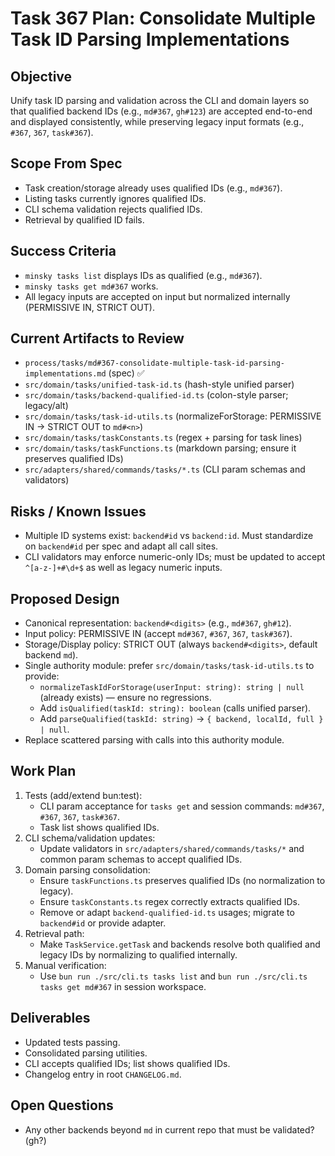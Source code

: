 # Task 367 Plan: Consolidate Multiple Task ID Parsing Implementations

## Objective

Unify task ID parsing and validation across the CLI and domain layers so that qualified backend IDs (e.g., `md#367`, `gh#123`) are accepted end-to-end and displayed consistently, while preserving legacy input formats (e.g., `#367`, `367`, `task#367`).

## Scope From Spec

- Task creation/storage already uses qualified IDs (e.g., `md#367`).
- Listing tasks currently ignores qualified IDs.
- CLI schema validation rejects qualified IDs.
- Retrieval by qualified ID fails.

## Success Criteria

- `minsky tasks list` displays IDs as qualified (e.g., `md#367`).
- `minsky tasks get md#367` works.
- All legacy inputs are accepted on input but normalized internally (PERMISSIVE IN, STRICT OUT).

## Current Artifacts to Review

- `process/tasks/md#367-consolidate-multiple-task-id-parsing-implementations.md` (spec) ✅
- `src/domain/tasks/unified-task-id.ts` (hash-style unified parser)
- `src/domain/tasks/backend-qualified-id.ts` (colon-style parser; legacy/alt)
- `src/domain/tasks/task-id-utils.ts` (normalizeForStorage: PERMISSIVE IN → STRICT OUT to `md#<n>`)
- `src/domain/tasks/taskConstants.ts` (regex + parsing for task lines)
- `src/domain/tasks/taskFunctions.ts` (markdown parsing; ensure it preserves qualified IDs)
- `src/adapters/shared/commands/tasks/*.ts` (CLI param schemas and validators)

## Risks / Known Issues

- Multiple ID systems exist: `backend#id` vs `backend:id`. Must standardize on `backend#id` per spec and adapt all call sites.
- CLI validators may enforce numeric-only IDs; must be updated to accept `^[a-z-]+#\d+$` as well as legacy numeric inputs.

## Proposed Design

- Canonical representation: `backend#<digits>` (e.g., `md#367`, `gh#12`).
- Input policy: PERMISSIVE IN (accept `md#367`, `#367`, `367`, `task#367`).
- Storage/Display policy: STRICT OUT (always `backend#<digits>`, default backend `md`).
- Single authority module: prefer `src/domain/tasks/task-id-utils.ts` to provide:
  - `normalizeTaskIdForStorage(userInput: string): string | null` (already exists) — ensure no regressions.
  - Add `isQualified(taskId: string): boolean` (calls unified parser).
  - Add `parseQualified(taskId: string)` → `{ backend, localId, full } | null`.
- Replace scattered parsing with calls into this authority module.

## Work Plan

1. Tests (add/extend bun:test):
   - CLI param acceptance for `tasks get` and session commands: `md#367`, `#367`, `367`, `task#367`.
   - Task list shows qualified IDs.
2. CLI schema/validation updates:
   - Update validators in `src/adapters/shared/commands/tasks/*` and common param schemas to accept qualified IDs.
3. Domain parsing consolidation:
   - Ensure `taskFunctions.ts` preserves qualified IDs (no normalization to legacy).
   - Ensure `taskConstants.ts` regex correctly extracts qualified IDs.
   - Remove or adapt `backend-qualified-id.ts` usages; migrate to `backend#id` or provide adapter.
4. Retrieval path:
   - Make `TaskService.getTask` and backends resolve both qualified and legacy IDs by normalizing to qualified internally.
5. Manual verification:
   - Use `bun run ./src/cli.ts tasks list` and `bun run ./src/cli.ts tasks get md#367` in session workspace.

## Deliverables

- Updated tests passing.
- Consolidated parsing utilities.
- CLI accepts qualified IDs; list shows qualified IDs.
- Changelog entry in root `CHANGELOG.md`.

## Open Questions

- Any other backends beyond `md` in current repo that must be validated? (gh?)

